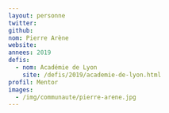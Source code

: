 ```yaml
---
layout: personne
twitter: 
github: 
nom: Pierre Arène
website:
annees: 2019
defis: 
  - nom: Académie de Lyon
    site: /defis/2019/academie-de-lyon.html
profil: Mentor
images: 
  - /img/communaute/pierre-arene.jpg
---
```

